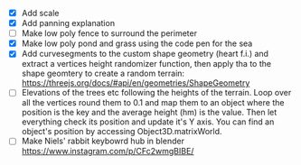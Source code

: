 - [x] Add scale
- [x] Add panning explanation
- [ ] Make low poly fence to surround the perimeter
- [x] Make low poly pond and grass using the code pen for the sea
- [x] Add curvesegments to the custom shape geometry (heart f.i.) and extract a vertices height randomizer function, then apply tha to the shape geomtery to create a random terrain: https://threejs.org/docs/#api/en/geometries/ShapeGeometry
- [ ] Elevations of the trees etc following the heights of the terrain. Loop over all the vertices round them to 0.1 and map them to an object where the position is the key and the average height (hm) is the value. Then let everything check its position and update it's Y axis. You can find an object's position by accessing Object3D.matrixWorld.
- [ ] Make Niels' rabbit keybowrd hub in blender https://www.instagram.com/p/CFc2wmgBIBE/